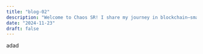 ```yaml
---
title: "blog-02"
description: "Welcome to Chaos SR! I share my journey in blockchain—smart contract development, security auditing, and data trends. Let’s explore decentralized tech together. "
date: "2024-11-23"
draft: false
---
```



adad
